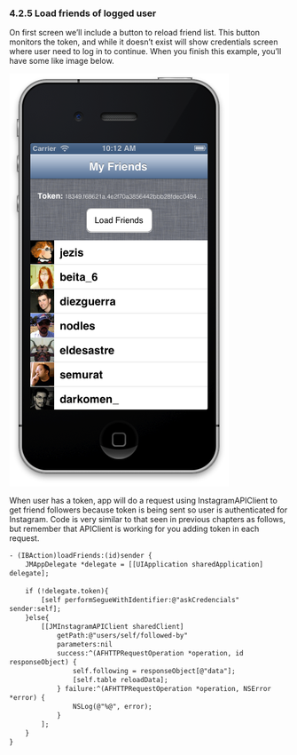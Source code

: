 ### 4.2.5 Load friends of logged user  

On first screen we’ll include a button to reload friend list. This button monitors the token, and while it doesn’t exist will show credentials screen where user need to log in to continue. When you finish this example, you’ll have some like image below.  
  
![Friend list for current user](assets/8591_04_08.png)  
  
When user has a token, app will do a request using InstagramAPIClient to get friend followers because token is being sent so user is authenticated for Instagram. Code is very similar to that seen in previous chapters as follows, but remember that APIClient is working for you adding token in each request.  
  
```obj-c  
- (IBAction)loadFriends:(id)sender {  
	JMAppDelegate *delegate = [[UIApplication sharedApplication] delegate];  
  
	if (!delegate.token){  
		[self performSegueWithIdentifier:@"askCredencials" sender:self];  
	}else{  
		[[JMInstagramAPIClient sharedClient]  
			getPath:@"users/self/followed-by"  
			parameters:nil  
			success:^(AFHTTPRequestOperation *operation, id responseObject) {  
				self.following = responseObject[@"data"];  
				[self.table reloadData];  
			} failure:^(AFHTTPRequestOperation *operation, NSError *error) {  
				NSLog(@"%@", error);  
			}  
		];  
	}  
}  
```